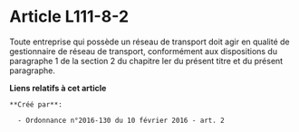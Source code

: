 # Article L111-8-2

Toute entreprise qui possède un réseau de transport doit agir en qualité de gestionnaire de réseau de transport, conformément
aux dispositions du paragraphe 1 de la section 2 du chapitre Ier du présent titre et du présent paragraphe.

**Liens relatifs à cet article**

	**Créé par**:

	  - Ordonnance n°2016-130 du 10 février 2016 - art. 2
